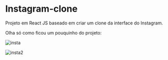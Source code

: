 # Instagram-clone
Projeto em React JS baseado em criar um clone da interface do Instagram. 

Olha só como ficou um pouquinho do projeto:

![insta](https://user-images.githubusercontent.com/99970374/170590576-f4093e76-771f-4ee0-854d-6c3080ec7713.jpeg)

![insta2](https://user-images.githubusercontent.com/99970374/170591795-17844426-2a3e-43fd-9528-c7c09f64a1b8.jpeg)
